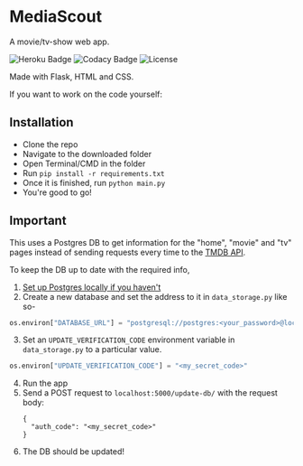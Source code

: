 # MediaScout

A movie/tv-show web app.

![Heroku Badge](https://pyheroku-badge.herokuapp.com/?app=mediascout)
![Codacy Badge](https://app.codacy.com/project/badge/Grade/4d83f97a49834c6391d6464ffed47109)
![License](https://img.shields.io/github/license/1gokul/mediascout)

Made with Flask, HTML and CSS.

If you want to work on the code yourself:

## Installation

- Clone the repo
- Navigate to the downloaded folder
- Open Terminal/CMD in the folder
- Run `pip install -r requirements.txt`
- Once it is finished, run `python main.py`
- You're good to go!

## Important

This uses a Postgres DB to get information for the "home", "movie" and "tv" pages instead of sending requests every time to the [TMDB API](https://developers.themoviedb.org).

To keep the DB up to date with the required info,

1. [Set up Postgres locally if you haven't](https://www.prisma.io/dataguide/postgresql/setting-up-a-local-postgresql-database)
2. Create a new database and set the address to it in `data_storage.py` like so-

```python
os.environ["DATABASE_URL"] = "postgresql://postgres:<your_password>@localhost:5432/<your_db_name>"
```

3. Set an `UPDATE_VERIFICATION_CODE` environment variable in `data_storage.py` to a particular value.

```python
os.environ["UPDATE_VERIFICATION_CODE"] = "<my_secret_code>"
```

4. Run the app
5. Send a POST request to `localhost:5000/update-db/` with the request body:
    ```
    {
      "auth_code": "<my_secret_code>"
    }
    ```
6. The DB should be updated!
